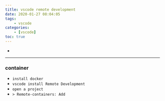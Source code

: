 ```yaml
---
title: vscode remote development
date: 2020-01-27 08:04:05
tags:
    - vscode
categories:
    - [vscode]
toc: true
---
```


-

<!-- more -->

---

### container

-   `install docker`
-   `vscode install Remote Development`
-   `open a project`
-   `> Remote-containers: Add`
